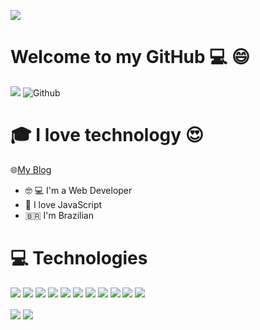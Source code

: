 ![](./images/banner_github.png)

# Welcome to my GitHub :computer: :smile:
![](https://visitor-badge.laobi.icu/badge?page_id=PedroHdev.PedroHdev) ![Github](https://img.shields.io/github/followers/PedroHdev?label=Follow&style=social)

# :mortar_board: I love technology :heart_eyes: 

🌐[My Blog](https://pedro-henrique-dev.vercel.app/)
- :nerd_face: :computer: I'm a Web Developer
- :blue_heart: I love JavaScript
- 🇧🇷 I'm Brazilian

# :computer: Technologies
![](./images/javascript_shield.svg) ![](./images/typescript_shield.svg) ![](./images/node_shield.svg) ![](./images/next_shield.svg) ![](./images/php_shield.svg) ![](./images/html_shield.svg) ![](./images/css_shield.svg) ![](./images/vue_shield.svg) ![](./images/react_shield.svg) ![](./images/mysql_shield.svg) ![](./images/mongo_shield.svg) 

<img align="center" src="https://github-readme-stats.vercel.app/api?username=PedroHdev&show_icons=true&theme=tokyonight"> 
<img align="center" src="https://github-readme-stats.vercel.app/api/top-langs/?username=PedroHdev&theme=light">
